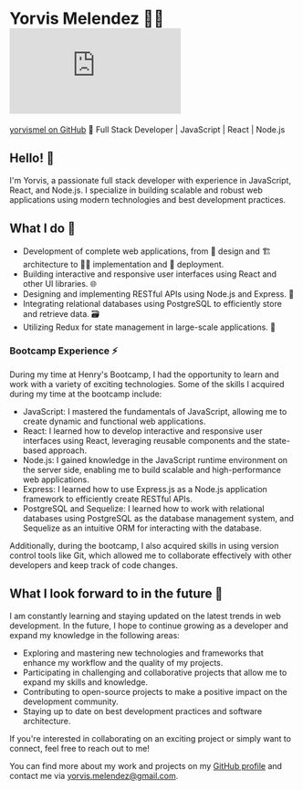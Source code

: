 # Yorvis Melendez 👨‍💻![Avatar](https://www.creartuavatar.com/index.php )

[yorvismel on GitHub](https://github.com/yorvismel) 🚀
Full Stack Developer | JavaScript | React | Node.js

## Hello! 👋
I'm Yorvis, a passionate full stack developer with experience in JavaScript, React, and Node.js. I specialize in building scalable and robust web applications using modern technologies and best development practices. 

## What I do 💼

- Development of complete web applications, from 🎨 design and 🏗️ architecture to 👨‍💻 implementation and 🚀 deployment.
- Building interactive and responsive user interfaces using React and other UI libraries. 🌐
- Designing and implementing RESTful APIs using Node.js and Express. 🚀
- Integrating relational databases using PostgreSQL to efficiently store and retrieve data. 🗃️
- Utilizing Redux for state management in large-scale applications. 🔄

### Bootcamp Experience ⚡️
During my time at Henry's Bootcamp, I had the opportunity to learn and work with a variety of exciting technologies. Some of the skills I acquired during my time at the bootcamp include:

- JavaScript: I mastered the fundamentals of JavaScript, allowing me to create dynamic and functional web applications.
- React: I learned how to develop interactive and responsive user interfaces using React, leveraging reusable components and the state-based approach.
- Node.js: I gained knowledge in the JavaScript runtime environment on the server side, enabling me to build scalable and high-performance web applications.
- Express: I learned how to use Express.js as a Node.js application framework to efficiently create RESTful APIs.
- PostgreSQL and Sequelize: I learned how to work with relational databases using PostgreSQL as the database management system, and Sequelize as an intuitive ORM for interacting with the database.

Additionally, during the bootcamp, I also acquired skills in using version control tools like Git, which allowed me to collaborate effectively with other developers and keep track of code changes.

## What I look forward to in the future 🔭

I am constantly learning and staying updated on the latest trends in web development. In the future, I hope to continue growing as a developer and expand my knowledge in the following areas:

- Exploring and mastering new technologies and frameworks that enhance my workflow and the quality of my projects.
- Participating in challenging and collaborative projects that allow me to expand my skills and knowledge.
- Contributing to open-source projects to make a positive impact on the development community.
- Staying up to date on best development practices and software architecture.

If you're interested in collaborating on an exciting project or simply want to connect, feel free to reach out to me!

You can find more about my work and projects on my [GitHub profile](https://github.com/yorvismel) and contact me via yorvis.melendez@gmail.com.

